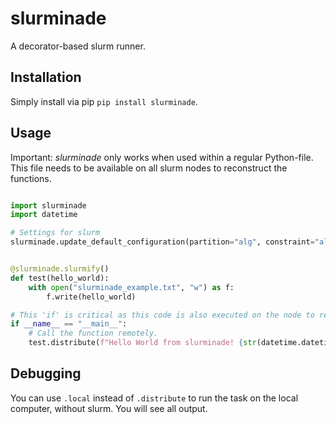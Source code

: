 # slurminade
A decorator-based slurm runner.

## Installation

Simply install via pip `pip install slurminade`.

## Usage

Important: *slurminade* only works when used within a regular Python-file.
This file needs to be available on all slurm nodes to reconstruct the functions.

```python

import slurminade
import datetime

# Settings for slurm
slurminade.update_default_configuration(partition="alg", constraint="alggen02")


@slurminade.slurmify()
def test(hello_world):
    with open("slurminade_example.txt", "w") as f:
        f.write(hello_world)

# This 'if' is critical as this code is also executed on the node to reconstruct the function.
if __name__ == "__main__":
    # Call the function remotely.
    test.distribute(f"Hello World from slurminade! {str(datetime.datetime.now())}")
```

## Debugging

You can use `.local` instead of `.distribute` to run the task on the local computer, 
without slurm. You will see all output.